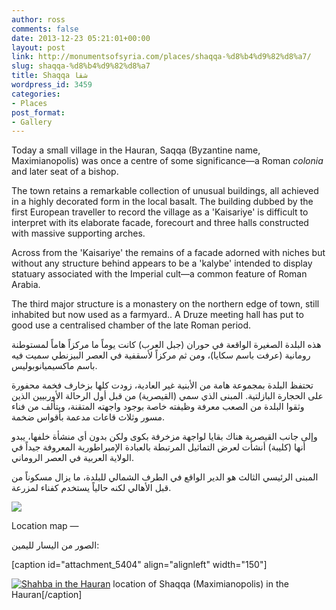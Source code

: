 ```yaml
---
author: ross
comments: false
date: 2013-12-23 05:21:01+00:00
layout: post
link: http://monumentsofsyria.com/places/shaqqa-%d8%b4%d9%82%d8%a7/
slug: shaqqa-%d8%b4%d9%82%d8%a7
title: Shaqqa شقا
wordpress_id: 3459
categories:
- Places
post_format:
- Gallery
---
```


Today a small village in the Hauran, Saqqa (Byzantine name, Maximianopolis) was once a centre of some significance—a Roman _colonia_ and later seat of a bishop.

The town retains a remarkable collection of unusual buildings, all achieved in a highly decorated form in the local basalt. The building dubbed by the first European traveller to record the village as a 'Kaisariye' is difficult to interpret with its elaborate facade, forecourt and three halls constructed with massive supporting arches.

Across from the 'Kaisariye' the remains of a facade adorned with niches but without any structure behind appears to be a 'kalybe' intended to display statuary associated with the Imperial cult—a common feature of Roman Arabia.

The third major structure is a monastery on the northern edge of town, still inhabited but now used as a farmyard.. A Druze meeting hall has put to good use a centralised chamber of the late Roman period.


هذه البلدة الصغيرة الواقعة في حوران (جبل العرب) كانت يوماً ما مركزاً هاماً لمستوطنة رومانية (عرفت باسم سكايا)، ومن ثم مركزاً لأسقفية في العصر البيزنطي سميت فيه باسم ماكسيميانوبوليس.




تحتفظ البلدة بمجموعة هامة من الأبنية غير العادية، زودت كلها بزخارف فخمة محفورة على الحجارة البازلتية. المبنى الذي سمي (القيصرية) من قبل أول الرحالة الأوربيين الذين وثقوا البلدة من الصعب معرفة وظيفته خاصة بوجود واجهته المتقنة، ويتألف من فناء مسور وثلاث قاعات مدعمة بأقواس ضخمة.




وإلى جانب القيصرية هناك بقايا لواجهة مزخرفة بكوى ولكن بدون أي منشأة خلفها، يبدو أنها (كليبة) أنشأت لعرض التماثيل المرتبطة بالعبادة الإمبراطورية المعروفة جيداً في الولاية العربية في العصر الروماني.




المبنى الرئيسي الثالث هو الدير الواقع في الطرف الشمالي للبلدة، ما يزال مسكوناً من قبل الأهالي لكنه حالياً يستخدم كفناء لمزرعة.


![](http://monumentsofsyria.com/nextgen-attach_to_post/preview/id--3476)

Location map —


الصور من اليسار لليمين:




[caption id="attachment_5404" align="alignleft" width="150"] 

[![Shahba in the Hauran](http://monumentsofsyria.com/wp/wp-content/uploads/Shahba-location-150x150.png)](http://monumentsofsyria.com/wp/wp-content/uploads/Shahba-location.png) location of Shaqqa (Maximianopolis) in the Hauran[/caption]


